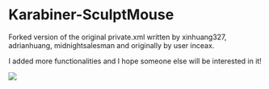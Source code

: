 # Karabiner-SculptMouse
Forked version of the original private.xml written by xinhuang327, adrianhuang, midnightsalesman and originally by user inceax.

I added more functionalities and I hope someone else will be interested in it!

<img src="http://s14.postimg.org/bv0zxm8o1/Screenshot.png" />
